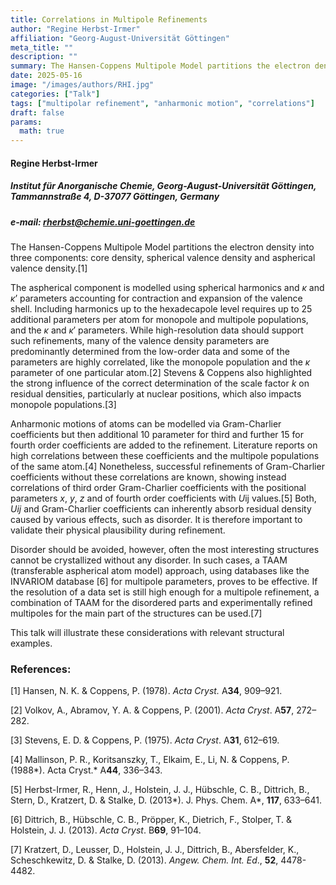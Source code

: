 ```yaml
---
title: Correlations in Multipole Refinements
author: "Regine Herbst-Irmer"
affiliation: "Georg-August-Universität Göttingen"
meta_title: ""
description: ""
summary: The Hansen-Coppens Multipole Model partitions the electron density into three components -- core density, spherical valence density and aspherical valence density.
date: 2025-05-16
image: "/images/authors/RHI.jpg"
categories: ["Talk"]
tags: ["multipolar refinement", "anharmonic motion", "correlations"]
draft: false
params:
  math: true
---
```


#### Regine Herbst-Irmer

##### Institut für Anorganische Chemie, Georg-August-Universität Göttingen, Tammannstraße 4, D-37077 Göttingen, Germany

##### e-mail: rherbst@chemie.uni-goettingen.de

The Hansen-Coppens Multipole Model partitions the electron density into three components: core density, spherical valence density and aspherical valence density.[1]

The aspherical component is modelled using spherical harmonics and *κ* and *κ*’ parameters accounting for contraction and expansion of the valence shell. Including harmonics up to the hexadecapole level requires up to 25 additional parameters per atom for monopole and multipole populations, and the *κ* and *κ*′ parameters. While high-resolution data should support such refinements, many of the valence density parameters are predominantly determined from the low-order data and some of the parameters are highly correlated, like the monopole population and the *κ* parameter of one particular atom.[2] Stevens & Coppens also highlighted the strong influence of the correct determination of the scale factor *k* on residual densities, particularly at nuclear positions, which also impacts monopole populations.[3]

Anharmonic motions of atoms can be modelled via Gram-Charlier coefficients but then additional 10 parameter for third and further 15 for fourth order coefficients are added to the refinement. Literature reports on high correlations between these coefficients and the multipole populations of the same atom.[4] Nonetheless, successful refinements of Gram-Charlier coefficients without these correlations are known, showing instead correlations of third order Gram-Charlier coefficients with the positional parameters *x*, *y*, *z* and of fourth order coefficients with *U*ij values.[5] Both, *Uij* and Gram-Charlier coefficients can inherently absorb residual density caused by various effects, such as disorder. It is therefore important to validate their physical plausibility during refinement.

Disorder should be avoided, however, often the most interesting structures cannot be crystallized without any disorder. In such cases, a TAAM (transferable aspherical atom model) approach, using databases like the INVARIOM database [6] for multipole parameters, proves to be effective. If the resolution of a data set is still high enough for a multipole refinement, a combination of TAAM for the disordered parts and experimentally refined multipoles for the main part of the structures can be used.[7]

This talk will illustrate these considerations with relevant structural examples.


### References:

[1] Hansen, N. K. & Coppens, P. (1978). *Acta Cryst.* A**34**, 909–921.

[2] Volkov, A., Abramov, Y. A. & Coppens, P. (2001). *Acta Cryst*. A**57**, 272–282.

[3] Stevens, E. D. & Coppens, P. (1975). *Acta Cryst*. A**31**, 612–619.

[4] Mallinson, P. R., Koritsanszky, T., Elkaim, E., Li, N. & Coppens, P. (1988*). Acta Cryst.* A**44**, 336–343.

[5] Herbst-Irmer, R., Henn, J., Holstein, J. J., Hübschle, C. B., Dittrich, B., Stern, D., Kratzert, D. & Stalke, D. (2013*). J. Phys. Chem. A*, **117**, 633–641.

[6] Dittrich, B., Hübschle, C. B., Pröpper, K., Dietrich, F., Stolper, T. & Holstein, J. J. (2013). *Acta Cryst*. B**69**, 91–104.

[7] Kratzert, D., Leusser, D., Holstein, J. J., Dittrich, B., Abersfelder, K., Scheschkewitz, D. & Stalke, D. (2013). *Angew. Chem. Int. Ed*., **52**, 4478-4482.